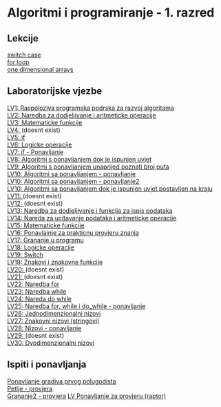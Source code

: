 # Algoritmi i programiranje - 1. razred

## Lekcije

[switch case](https://github.com/Josakko/tsrb/blob/main/1razred/Algoritmi-i-programiranje/lectures/switch_case/switch_case.pdf)  
[for loop](https://github.com/Josakko/tsrb/blob/main/1razred/Algoritmi-i-programiranje/lectures/for-petlja_1/For-petlja_1.pdf)  
[one dimensional arrays](https://github.com/Josakko/tsrb/blob/main/1razred/Algoritmi-i-programiranje/lectures/jednodimenzionalno-polje/Jednodimenzionalno-polje.pdf)  

## Laboratorijske vjezbe

[LV1: Raspoloziva programska podrska za razvoj algoritama](https://github.com/Josakko/tsrb/blob/main/1razred/Algoritmi-i-programiranje/lv01/01.%20LV%20-%20Algoritmi%20-%20Raspolo%C2%BAiva%20programska%20podr%CF%84ka%20za%20razvoj%20algoritama.pdf)  
[LV2: Naredba za dodjeljivanje i aritmeticke operacije](https://github.com/Josakko/tsrb/blob/main/1razred/Algoritmi-i-programiranje/lv02/02.%20LV%20-%20Algoritmi%20-%20Naredba%20za%20dodjeljivanje%20i%20aritmeti%C6%92ke%20operacije.pdf)  
[LV3: Matematicke funkcije](https://github.com/Josakko/tsrb/blob/main/1razred/Algoritmi-i-programiranje/lv03/03.%20LV%20-%20Algoritmi%20-%20Matemati%C6%92ke%20funkcije.pdf)  
[LV4: ]() (doesnt exist)  
[LV5: if](https://github.com/Josakko/tsrb/blob/main/1razred/Algoritmi-i-programiranje/lv05/05.%20LV%20-%20Algoritmi%20-%20If.pdf)  
[LV6: Logicke operacije](https://github.com/Josakko/tsrb/blob/main/1razred/Algoritmi-i-programiranje/lv06/06.%20LV%20-%20Algoritmi%20-%20Logi%C6%92ke%20operacije.pdf)  
[LV7: if - Ponavljanje](https://github.com/Josakko/tsrb/blob/main/1razred/Algoritmi-i-programiranje/lv07/07.%20Ponavljanje%20(if).pdf)  
[LV8: Algoritmi s ponavljanjem dok je ispunjen uvjet](https://github.com/Josakko/tsrb/blob/main/1razred/Algoritmi-i-programiranje/lv08/08.%20LV%20-%20Algoritmi%20-%20Algoritmi%20sa%20ponavljanjem%20dok%20je%20ispunjen%20uvjet.pdf)  
[LV9: Algoritmi s ponavljanjem unaprijed poznati broj puta](https://github.com/Josakko/tsrb/blob/main/1razred/Algoritmi-i-programiranje/lv09/09.%20LV%20-%20Algoritmi%20-%20Algoritmi%20sa%20ponavljanjem%20unaprijed%20poznati%20broj%20puta.pdf)  
[LV10: Algoritmi sa ponavljanjem - ponavljanje](https://github.com/Josakko/tsrb/blob/main/1razred/Algoritmi-i-programiranje/lv10/part1/10.%20LV%20-%20Algoritmi%20-%20Algoritmi%20sa%20ponavljanjem%20-%20ponavljanje.pdf)  
[LV10: Algoritmi sa ponavljanjem - ponavljanje2](https://github.com/Josakko/tsrb/blob/main/1razred/Algoritmi-i-programiranje/lv10/part2/10.%20LV%20-%20Algoritmi%20-%20Algoritmi%20sa%20ponavljanjem%20-%20ponavljanje%20(1).pdf)  
[LV10: Algoritmi sa ponavljanjem dok je ispunjen uvjet postavljen na kraju](https://github.com/Josakko/tsrb/blob/main/1razred/Algoritmi-i-programiranje/lv10/part3/10.%20LV%20-%20Algoritmi%20-%20Algoritmi%20sa%20ponavljanjem%20dok%20je%20ispunjen%20uvjet%20postavljen%20%20na%20kraju.pdf)  
[LV11: ]()  (doesnt exist)  
[LV12: ]()  (doesnt exist)  
[LV13: Naredba za dodjeljivanje i funkcija za ispis podataka](https://github.com/Josakko/tsrb/blob/main/1razred/Algoritmi-i-programiranje/lv13/13.%20LV%20-%20C%20-%20Naredba%20za%20dodjeljivanje%20i%20ispis%20podataka.pdf)  
[LV14: Nareda za ucitavanje podataka i aritmeticke operacije](https://github.com/Josakko/tsrb/blob/main/1razred/Algoritmi-i-programiranje/lv14/14.%20LV%20-%20C%20-%20Naredba%20za%20u%C6%92itavanje%20podataka%20i%20aritmeti%C6%92ke%20operacije.pdf)  
[LV15: Matematicke funkcije](https://github.com/Josakko/tsrb/blob/main/1razred/Algoritmi-i-programiranje/lv15/15.%20LV%20-%20C%20-%20Matemati%C4%8Dke%20funkcije.pdf)  
[LV16: Ponavlajnje za prakticnu provjeru znanja](https://github.com/Josakko/tsrb/blob/main/1razred/Algoritmi-i-programiranje/lv16/16.%20LV%20Ponavljanje%20za%20prakti%C4%8Dnu%20provjeru%20znanja.pdf)  
[LV17: Grananje u programu](https://github.com/Josakko/tsrb/blob/main/1razred/Algoritmi-i-programiranje/lv17/17.%20LV%20-%20C%20-%20Grananje%20u%20programu%20(1).pdf)  
[LV18: Logicke operacije](https://github.com/Josakko/tsrb/blob/main/1razred/Algoritmi-i-programiranje/lv18/18.%20LV%20-%20C%20-%20Logi%C6%92ke%20operacije.pdf)  
[LV19: Switch](https://github.com/Josakko/tsrb/blob/main/1razred/Algoritmi-i-programiranje/lv19/part1/19.%20LV%20-%20Switch.pdf)  
[LV19: Znakovi i znakovne funkcije](https://github.com/Josakko/tsrb/blob/main/1razred/Algoritmi-i-programiranje/lv19/part2/19.%20LV%20-%20C%20-%20Znakovi%20i%20znakovne%20funkcije.pdf)  
[LV20: ]()  (doesnt exist)  
[LV21: ]()  (doesnt exist)  
[LV22: Naredba for](https://github.com/Josakko/tsrb/blob/main/1razred/Algoritmi-i-programiranje/lv22/22.%20LV%20-%20C%20-%20Naredba%20for.pdf)  
[LV23: Naredba while](https://github.com/Josakko/tsrb/blob/main/1razred/Algoritmi-i-programiranje/lv23/23.%20LV%20-%20C%20-%20Naredba%20while.pdf)  
[LV24: Nareda do while](https://github.com/Josakko/tsrb/blob/main/1razred/Algoritmi-i-programiranje/lv24/24.%20LV%20-%20C%20-%20Naredba%20do_while.pdf)  
[LV25: Naredba for, while i do_while - ponavljanje](https://github.com/Josakko/tsrb/blob/main/1razred/Algoritmi-i-programiranje/lv25/25.LV%20-%20C%20-%20%20Nardbe%20for%2C%20while%20i%20do_while%20-%20ponavljanje.pdf)  
[LV26: Jednodimenzionalni nizovi](https://github.com/Josakko/tsrb/blob/main/1razred/Algoritmi-i-programiranje/lv26/26.%20LV%20-%20C%20-%20Jednodimenzionalni%20nizovi.pdf)  
[LV27: Znakovni nizovi (stringovi)](https://github.com/Josakko/tsrb/blob/main/1razred/Algoritmi-i-programiranje/lv27/27.%20LV%20-%20C%20-%20Znakovni%20nizovi.pdf)  
[LV28: Nizovi - ponavljanje](https://github.com/Josakko/tsrb/blob/main/1razred/Algoritmi-i-programiranje/lv28/28.%20LV%20-%20C%20-%20Nizovi%20-%20ponavljanje.pdf)  
[LV29: ]()  (doesnt exist)  
[LV30: Dvodimenzionalni nizovi](https://github.com/Josakko/tsrb/blob/main/1razred/Algoritmi-i-programiranje/lv30/30.%20LV%20-%20C%20-%20Dvodimenzionalni%20nizovi.pdf)  


## Ispiti i ponavljanja

[Ponavljanje gradiva prvog polugodista](https://github.com/Josakko/tsrb/blob/main/1razred/Algoritmi-i-programiranje/tests-and-revisions/Ponavljanje%20gradiva%20prvog%20polugodi%C5%A1ta.pdf)  
[Petlje - provjera](https://github.com/Josakko/tsrb/blob/main/1razred/Algoritmi-i-programiranje/tests-and-revisions/Provjera%20-%20petlje.pdf)  
[Grananje2 - provjera](https://github.com/Josakko/tsrb/blob/main/1razred/Algoritmi-i-programiranje/tests-and-revisions/Provjera%20grananje%202.pdf)
[LV Ponavljanje za provjeru (raptor)](https://github.com/Josakko/tsrb/blob/main/1razred/Algoritmi-i-programiranje/tests-and-revisions/LV%20Ponavljanje%20za%20provjeru.pdf)  
